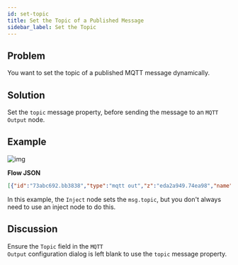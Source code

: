 ```yaml
---
id: set-topic
title: Set the Topic of a Published Message
sidebar_label: Set the Topic
---
```


## Problem

You want to set the topic of a published MQTT message dynamically.

## Solution

Set the `topic` message property, before sending the message to an <code class="node">MQTT Output</code> node.

## Example

![img](/assets/docs/mqtt/set-publish-topic.png)

<b>Flow JSON</b>

~~~json
[{"id":"73abc692.bb3838","type":"mqtt out","z":"eda2a949.74ea98","name":"","topic":"","qos":"","retain":"","broker":"61de5090.0f5d9","x":410,"y":300,"wires":[]},{"id":"ef5a01ee.a940d","type":"inject","z":"eda2a949.74ea98","name":"kitchen temperature","topic":"sensors/kitchen/temperature","payload":"22","payloadType":"num","repeat":"","crontab":"","once":false,"x":250,"y":300,"wires":[["73abc692.bb3838"]]},{"id":"61de5090.0f5d9","type":"mqtt-broker","z":"","broker":"localhost","port":"1883","clientid":"","usetls":false,"compatmode":true,"keepalive":"60","cleansession":true,"willTopic":"","willQos":"0","willPayload":"","birthTopic":"","birthQos":"0","birthPayload":""}]
~~~



In this example, the <code class="node">Inject</code> node sets the `msg.topic`,
but you don't always need to use an inject node to do this.

## Discussion

Ensure the `Topic` field in the <code class="node">MQTT Output</code> configuration dialog is left blank to use the `topic` message property.
